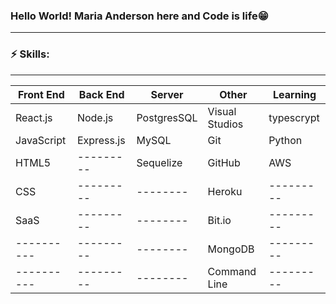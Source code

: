 ### Hello World! Maria Anderson here and Code is life😁
-----------------------------

### ⚡️ Skills:
_____________________________

| Front End  | Back End  | Server     |   Other       | Learning  |
| ---------- | --------- | --------   | ---------     |--------   |  
| React.js   | Node.js   | PostgresSQL| Visual Studios|typescrypt |
| JavaScript | Express.js| MySQL   | Git           |Python  |
| HTML5      | --------- | Sequelize   | GitHub        | AWS  |
| CSS        | --------- | --------   | Heroku        |---------  |
| SaaS      | --------- | --------   | Bit.io        |---------  |
| ---------- | --------- | --------   | MongoDB       |---------  |
| ---------- | --------- | --------   | Command Line  |---------  |

